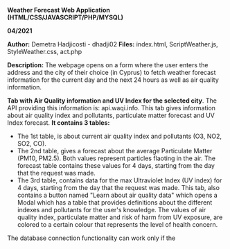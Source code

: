 **Weather Forecast Web Application (HTML/CSS/JAVASCRIPT/PHP/MYSQL)**

**04/2021**

**Author:** Demetra Hadjicosti - dhadji02
**Files:**  index.html, ScriptWeather.js, StyleWeather.css, act.php

**Description:**
The webpage opens on a form where the user enters the address and the city of their choice (in Cyprus) to fetch weather forecast information for the current day and the next 24 hours as well as air quality information. 

**Tab with Air Quality information and UV Index for the selected city**. The API providing this information is: api.waqi.info. This tab gives information about air quality index and pollutants,  particulate matter forecast and UV Index forecast.
**It contains 3 tables:**
- The 1st table, is about current air quality index and pollutants (O3, NO2, SO2, CO).
- The 2nd table, gives a forecast about the average Particulate Matter (PM10, PM2.5). Both values represent particles flaoting in the air. The forecast table contains these values for 4 days, starting from the day that the request was made.
- The 3rd table, contains data for the max Ultraviolet Index (UV index) for 4 days, starting from the day that the request was 
made.
This tab, also contains a button named "Learn about air quality data" which opens a Modal which has a table that provides definitions about the different indexes and pollutants for the user's knowledge. The values of air quality index, particulate matter and risk of harm from UV exposure, are colored to a certain colour that 
represents the level of health concern.

The database connection functionality can work only if the 
